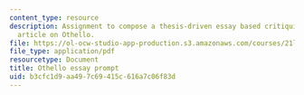 ```yaml
---
content_type: resource
description: Assignment to compose a thesis-driven essay based critiquing a scholarly
  article on Othello.
file: https://ol-ocw-studio-app-production.s3.amazonaws.com/courses/21l-010-writing-with-shakespeare-fall-2010/b3cfc1d9aa497c69415c616a7c06f83d_MIT21L_010F10_assn03.pdf
file_type: application/pdf
resourcetype: Document
title: Othello essay prompt
uid: b3cfc1d9-aa49-7c69-415c-616a7c06f83d
---
```

